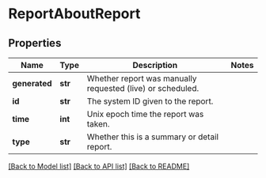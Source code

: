# ReportAboutReport

## Properties
Name | Type | Description | Notes
------------ | ------------- | ------------- | -------------
**generated** | **str** | Whether report was manually requested (live) or scheduled. | 
**id** | **str** | The system ID given to the report. | 
**time** | **int** | Unix epoch time the report was taken. | 
**type** | **str** | Whether this is a summary or detail report. | 

[[Back to Model list]](../README.md#documentation-for-models) [[Back to API list]](../README.md#documentation-for-api-endpoints) [[Back to README]](../README.md)


